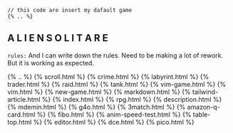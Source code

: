 ```
// this code are insert my dafault game
{% .. %}
```

##  A L I E N  S O L I T A R E
`rules:`  And I can write down the rules.
Need to be making a lot of rework. But it is working as expected.

{% .. %}
{% scroll.html %}
{% crime.html %}
{% labyrint.html %}
{% trader.html %}
{% raid.html %}
{% tank.html %}
{% vim-game.html %}
{% vim.html %}
{% new-game.html %}
{% markdown.html %}
{% tailwind-article.html %}
{% index.html %}
{% rpg.html %}
{% description.html %}
{% mdemin.html %}
{% g4o.html %}
{% 3match.html %}
{% amazon-q-card.html %}
{% fibo.html %}
{% anim-speed-test.html %}
{% table-top.html %}
{% editor.html %}
{% dce.html %}
{% pico.html %}
